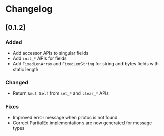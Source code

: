 # Changelog

## [0.1.2]

### Added

- Add accessor APIs to singular fields
- Add `init_*` APIs for fields
- Add `FixedLenArray` and `FixedLenString` for string and bytes fields with static length

### Changed

- Return `&mut Self` from `set_*` and `clear_*` APIs

### Fixes

- Improved error message when protoc is not found
- Correct PartialEq implementations are now generated for message types
